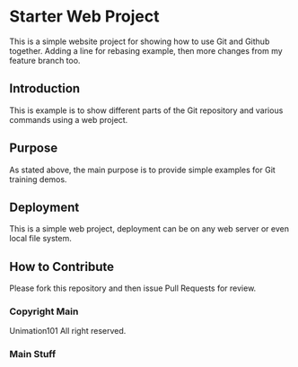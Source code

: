 # Starter Web Project

This is a simple website project for showing how to use Git and Github together. 
Adding a line for rebasing example, then more changes from my feature branch too.

## Introduction

This is example is to show different parts of the Git repository and various commands using a web project.

## Purpose

As stated above, the main purpose is to provide simple examples for Git training demos.

## Deployment

This is a simple web project, deployment can be on any web server or even local file system.

## How to Contribute

Please fork this repository and then issue Pull Requests for review.

### Copyright Main 

Unimation101 All right reserved.

### Main Stuff

